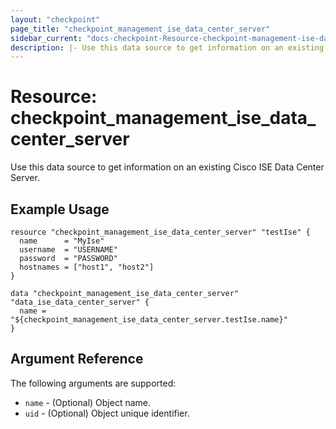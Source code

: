 ```yaml
---
layout: "checkpoint"
page_title: "checkpoint_management_ise_data_center_server"
sidebar_current: "docs-checkpoint-Resource-checkpoint-management-ise-data-center-server"
description: |- Use this data source to get information on an existing Cisco ISE data center server.
---
```


# Resource: checkpoint_management_ise_data_center_server

Use this data source to get information on an existing Cisco ISE Data Center Server.

## Example Usage

```hcl
resource "checkpoint_management_ise_data_center_server" "testIse" {
  name      = "MyIse"
  username  = "USERNAME"
  password  = "PASSWORD"
  hostnames = ["host1", "host2"]
}

data "checkpoint_management_ise_data_center_server" "data_ise_data_center_server" {
  name = "${checkpoint_management_ise_data_center_server.testIse.name}"
}
```

## Argument Reference

The following arguments are supported:

* `name` - (Optional) Object name.
* `uid` - (Optional) Object unique identifier.
